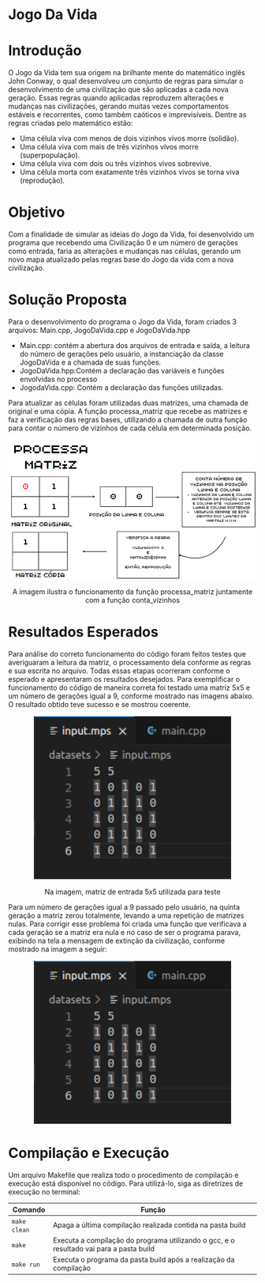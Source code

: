 # Jogo Da Vida

# Introdução
<p>O Jogo da Vida tem sua origem na brilhante mente do matemático inglês John Conway, o qual desenvolveu um conjunto de regras para simular o desenvolvimento de uma civilização que são aplicadas a cada nova geração. Essas regras quando aplicadas reproduzem alterações e mudanças nas civilizações, gerando muitas vezes comportamentos estáveis e recorrentes, como também caóticos e imprevisíveis. Dentre as regras criadas pelo matemático estão: 

- Uma célula viva com menos de dois vizinhos vivos morre (solidão).
- Uma célula viva com mais de três vizinhos vivos morre (superpopulação).
- Uma célula viva com dois ou três vizinhos vivos sobrevive.
- Uma célula morta com exatamente três vizinhos vivos se torna viva (reprodução). </p>

# Objetivo
<p>Com a finalidade de simular as ideias do Jogo da Vida, foi desenvolvido um programa que recebendo uma Civilização 0 e um número de gerações como entrada, faria as alterações e mudanças nas células, gerando um novo mapa atualizado pelas regras base do Jogo da vida com a nova civilização.  </p>

# Solução Proposta
<p>Para o desenvolvimento do programa o Jogo da Vida, foram criados 3 arquivos: Main.cpp, JogoDaVida.cpp e JogoDaVida.hpp

- Main.cpp: contém a abertura dos arquivos de entrada e saída, a leitura do número de gerações pelo usuário, a instanciação da classe JogoDaVida e a chamada de suas funções.
- JogoDaVida.hpp:Contém a declaração das variáveis e funções envolvidas no processo
- JogodaVida.cpp: Contém a declaração das funções utilizadas.

Para atualizar as células foram utilizadas duas matrizes, uma chamada de original e uma cópia. A função processa_matriz que recebe as matrizes e faz a verificação das regras bases, utilizando a chamada de outra função para contar o número de vizinhos de cada célula em determinada posição.
</p>


<div align=center>
<img src="Captura de tela de 2024-03-21 20-13-55.png" width="650px">
</div>
<p  align="center">
A imagem ilustra o funcionamento da função processa_matriz juntamente com a função conta_vizinhos
</p>

# Resultados Esperados
<p>Para análise do correto funcionamento do código foram feitos testes que averiguaram a leitura da matriz, o processamento dela conforme as regras e sua escrita no arquivo. Todas essas etapas ocorreram conforme o esperado e apresentaram os resultados desejados. Para exemplificar o funcionamento do código de maneira correta foi testado uma matriz 5x5 e um número de gerações igual a 9, conforme mostrado nas imagens abaixo. O resultado obtido teve sucesso e se mostrou coerente.</p>
<div align=center>
<img src="Captura de tela de 2024-03-23 17-57-24.png" width="400px">
</div>
<p  align="center">
Na imagem, matriz de entrada 5x5 utilizada para teste
</p>
<p>Para um número de gerações igual a 9 passado pelo usuário, na quinta geração a matriz zerou totalmente, levando a uma repetição de matrizes nulas. Para corrigir esse problema foi criada uma função que verificava a cada geração se a matriz era nula e no caso de ser o programa parava, exibindo na tela a mensagem de extinção da civilização, conforme mostrado na imagem a seguir:</p>

<div align=center>
<img src="Captura de tela de 2024-03-23 17-57-24.png" width="400px">
</div>


# Compilação e Execução

Um arquivo Makefile que realiza todo o procedimento de compilação e execução está disponível no código. Para utilizá-lo, siga as diretrizes de execução no terminal:


| Comando                |  Função                                                                                           |                     
| -----------------------| ------------------------------------------------------------------------------------------------- |
|  `make clean`          | Apaga a última compilação realizada contida na pasta build                                        |
|  `make`                | Executa a compilação do programa utilizando o gcc, e o resultado vai para a pasta build           |
|  `make run`            | Executa o programa da pasta build após a realização da compilação       
